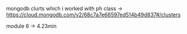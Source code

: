mongodb clurts which i worked with ph class
->  https://cloud.mongodb.com/v2/68c7a7e66597ed514b49d837#/clusters


module 6 -> 4.23min